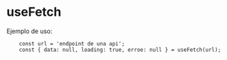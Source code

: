 # useFetch

Ejemplo de uso:
```
    const url = 'endpoint de una api';
    const { data: null, loading: true, erroe: null } = useFetch(url);
```